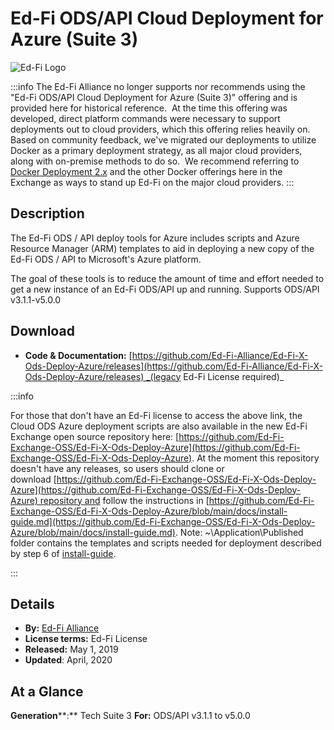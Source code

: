 # Ed-Fi ODS/API Cloud Deployment for Azure (Suite 3)

![Ed-Fi Logo](https://edfidocs.blob.core.windows.net/$web/img/edfi-exchange/technology/image.png)

:::info
The Ed-Fi Alliance no longer supports nor recommends using the "Ed-Fi ODS/API Cloud Deployment for Azure (Suite 3)" offering and is provided here for historical reference.  At the time this offering was developed, direct platform commands were necessary to support deployments out to cloud providers, which this offering relies heavily on.  Based on community feedback, we've migrated our deployments to utilize Docker as a primary deployment strategy, as all major cloud providers, along with on-premise methods to do so.  We recommend referring to [Docker Deployment 2.x](/reference/docker/v2/) and the other Docker offerings here in the Exchange as ways to stand up Ed-Fi on the major cloud providers.
:::

## Description

The Ed-Fi ODS / API deploy tools for Azure includes scripts and Azure Resource Manager (ARM) templates to aid in deploying a new copy of the Ed-Fi ODS / API to Microsoft's Azure platform.

The goal of these tools is to reduce the amount of time and effort needed to get a new instance of an Ed-Fi ODS/API up and running. Supports ODS/API v3.1.1-v5.0.0

## Download

* **Code & Documentation:** [https://github.com/Ed-Fi-Alliance/Ed-Fi-X-Ods-Deploy-Azure/releases](https://github.com/Ed-Fi-Alliance/Ed-Fi-X-Ods-Deploy-Azure/releases) _(legacy Ed-Fi License required)_

:::info

For those that don't have an Ed-Fi license to access the above link, the Cloud ODS Azure deployment scripts are also available in the new Ed-Fi Exchange open source repository here: [https://github.com/Ed-Fi-Exchange-OSS/Ed-Fi-X-Ods-Deploy-Azure](https://github.com/Ed-Fi-Exchange-OSS/Ed-Fi-X-Ods-Deploy-Azure).
At the moment this repository doesn't have any releases, so users should clone or download [https://github.com/Ed-Fi-Exchange-OSS/Ed-Fi-X-Ods-Deploy-Azure](https://github.com/Ed-Fi-Exchange-OSS/Ed-Fi-X-Ods-Deploy-Azure) repository and follow the instructions in [https://github.com/Ed-Fi-Exchange-OSS/Ed-Fi-X-Ods-Deploy-Azure/blob/main/docs/install-guide.md](https://github.com/Ed-Fi-Exchange-OSS/Ed-Fi-X-Ods-Deploy-Azure/blob/main/docs/install-guide.md). Note: ~\\Application\\Published folder contains the templates and scripts needed for deployment described by step 6 of [install-guide](https://github.com/Ed-Fi-Exchange-OSS/Ed-Fi-X-Ods-Deploy-Azure/blob/main/docs/install-guide.md##deploying-to-azure).

:::

## Details

* **By:** [Ed-Fi Alliance](https://ed-fi.org)
* **License terms:** Ed-Fi License
* **Released:** May 1, 2019
* **Updated**: April, 2020

## **At a Glance**

**Generation****:** Tech Suite 3
**For:** ODS/API v3.1.1 to v5.0.0
